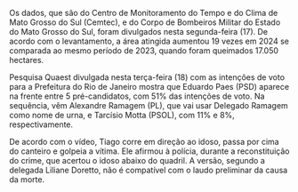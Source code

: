 Os dados, que são do Centro de Monitoramento do Tempo e do Clima de Mato Grosso do Sul (Cemtec), e do Corpo de Bombeiros Militar do Estado do Mato Grosso do Sul, foram divulgados nesta segunda-feira (17). De acordo com o levantamento, a área atingida aumentou 19 vezes em 2024 se comparada ao mesmo período de 2023, quando foram queimados 17.050 hectares.

Pesquisa Quaest divulgada nesta terça-feira (18) com as intenções de voto para a Prefeitura do Rio de Janeiro mostra que Eduardo Paes (PSD) aparece na frente entre 5 pré-candidatos, com 51% das intenções de voto. Na sequência, vêm Alexandre Ramagem (PL), que vai usar Delegado Ramagem como nome de urna, e Tarcísio Motta (PSOL), com 11% e 8%, respectivamente.

De acordo com o vídeo, Tiago corre em direção ao idoso, passa por cima do canteiro e golpeia a vítima. Ele afirmou à polícia, durante a reconstituição do crime, que acertou o idoso abaixo do quadril. A versão, segundo a delegada Liliane Doretto, não é compatível com o laudo preliminar da causa da morte.
